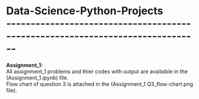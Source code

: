 <h1><b>Data-Science-Python-Projects</b><br>
------------------------------------------------------------------------------</h1>
<p><b>Assignment_1:</b><br>
All assignment_1 problems and thier codes with output are availaible in the (Assignment_1.ipynb) file.<br>
Flow chart of question 3 is attached in the (Assignment_1 Q3_flow-chart.png file).</p>
